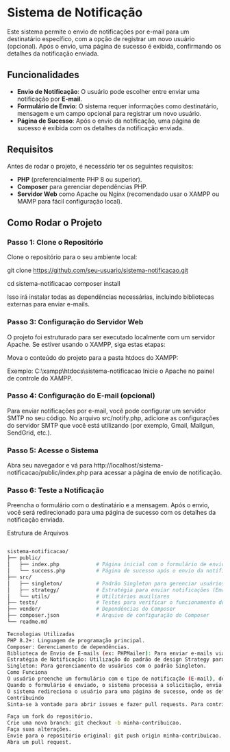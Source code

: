 # Sistema de Notificação

Este sistema permite o envio de notificações por e-mail para um destinatário específico, com a opção de registrar um novo usuário (opcional). Após o envio, uma página de sucesso é exibida, confirmando os detalhes da notificação enviada.

## Funcionalidades

- **Envio de Notificação**: O usuário pode escolher entre enviar uma notificação por **E-mail**.
- **Formulário de Envio**: O sistema requer informações como destinatário, mensagem e um campo opcional para registrar um novo usuário.
- **Página de Sucesso**: Após o envio da notificação, uma página de sucesso é exibida com os detalhes da notificação enviada.

## Requisitos

Antes de rodar o projeto, é necessário ter os seguintes requisitos:

- **PHP** (preferencialmente PHP 8 ou superior).
- **Composer** para gerenciar dependências PHP.
- **Servidor Web** como Apache ou Nginx (recomendado usar o XAMPP ou MAMP para fácil configuração local).

## Como Rodar o Projeto

### Passo 1: Clone o Repositório

Clone o repositório para o seu ambiente local:

git clone https://github.com/seu-usuario/sistema-notificacao.git

cd sistema-notificacao
composer install

Isso irá instalar todas as dependências necessárias, incluindo bibliotecas externas para enviar e-mails.

### Passo 3: Configuração do Servidor Web
O projeto foi estruturado para ser executado localmente com um servidor Apache. Se estiver usando o XAMPP, siga estas etapas:

Mova o conteúdo do projeto para a pasta htdocs do XAMPP:

Exemplo: C:\xampp\htdocs\sistema-notificacao
Inicie o Apache no painel de controle do XAMPP.

### Passo 4: Configuração do E-mail (opcional)
Para enviar notificações por e-mail, você pode configurar um servidor SMTP no seu código. No arquivo src/notify.php, adicione as configurações do servidor SMTP que você está utilizando (por exemplo, Gmail, Mailgun, SendGrid, etc.).

### Passo 5: Acesse o Sistema
Abra seu navegador e vá para http://localhost/sistema-notificacao/public/index.php para acessar a página de envio de notificação.

### Passo 6: Teste a Notificação
Preencha o formulário com o destinatário e a mensagem. Após o envio, você será redirecionado para uma página de sucesso com os detalhes da notificação enviada.

Estrutura de Arquivos

```bash

sistema-notificacao/
├── public/
│   ├── index.php            # Página inicial com o formulário de envio
│   └── success.php          # Página de sucesso após o envio da notificação
├── src/
│   ├── singleton/           # Padrão Singleton para gerenciar usuários
│   ├── strategy/            # Estratégia para enviar notificações (Email)
│   └── utils/               # Utilitários auxiliares
├── tests/                   # Testes para verificar o funcionamento do sistema
├── vendor/                  # Dependências do Composer
├── composer.json            # Arquivo de configuração do Composer
└── readme.md

Tecnologias Utilizadas
PHP 8.2+: Linguagem de programação principal.
Composer: Gerenciamento de dependências.
Biblioteca de Envio de E-mails (ex: PHPMailer): Para enviar e-mails via SMTP.
Estratégia de Notificação: Utilização do padrão de design Strategy para separar a lógica de envio de notificações.
Singleton: Para gerenciamento de usuários com o padrão Singleton.
Como Funciona
O usuário preenche um formulário com o tipo de notificação (E-mail), destinatário, mensagem e um campo opcional para registrar um novo usuário.
Quando o formulário é enviado, o sistema processa a solicitação, envia a notificação para o destinatário usando a estratégia selecionada e registra o usuário (se fornecido).
O sistema redireciona o usuário para uma página de sucesso, onde os detalhes da notificação (destinatário, mensagem e usuário) são exibidos.
Contribuindo
Sinta-se à vontade para abrir issues e fazer pull requests. Para contribuir:

Faça um fork do repositório.
Crie uma nova branch: git checkout -b minha-contribuicao.
Faça suas alterações.
Envie para o repositório original: git push origin minha-contribuicao.
Abra um pull request.
